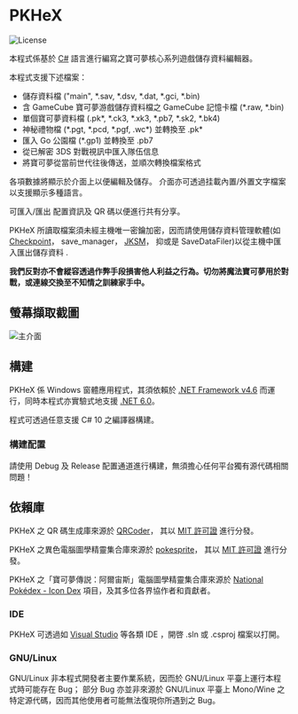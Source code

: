 PKHeX
=====
![License](https://img.shields.io/badge/License-GPLv3-blue.svg)

本程式係基於 [C#](https://en.wikipedia.org/wiki/C_Sharp_%28programming_language%29) 語言進行編寫之寶可夢核心系列遊戲儲存資料編輯器。

本程式支援下述檔案：
* 儲存資料檔 ("main", \*.sav, \*.dsv, \*.dat, \*.gci, \*.bin)
* 含 GameCube 寶可夢游戲儲存資料檔之 GameCube 記憶卡檔 (\*.raw, \*.bin)
* 單個寶可夢資料檔 (.pk\*, \*.ck3, \*.xk3, \*.pb7, \*.sk2, \*.bk4)
* 神秘禮物檔 (\*.pgt, \*.pcd, \*.pgf, .wc\*) 並轉換至 .pk\*
* 匯入 Go 公園檔 (\*.gp1) 並轉換至 .pb7
* 從已解密 3DS 對戰視訊中匯入隊伍信息
* 將寶可夢從當前世代往後傳送，並順次轉換檔案格式

各項數據將顯示於介面上以便編輯及儲存。
介面亦可透過挂載內置/外置文字檔案以支援顯示多種語言。

可匯入/匯出 配置資訊及 QR 碼以便進行共有分享。

PKHeX 所讀取檔案須未經主機唯一密鑰加密，因而請使用儲存資料管理軟體(如 [Checkpoint](https://github.com/FlagBrew/Checkpoint)， save_manager， [JKSM](https://github.com/J-D-K/JKSM)， 抑或是 SaveDataFiler)以從主機中匯入匯出儲存資料 .

**我們反對亦不會縱容透過作弊手段損害他人利益之行為。切勿將魔法寶可夢用於對戰，或連線交換至不知情之訓練家手中。**

## 螢幕擷取截圖

![主介面](https://i.imgur.com/RBcUanJ.png)

## 構建

PKHeX 係 Windows 窗體應用程式，其須依賴於 [.NET Framework v4.6](https://www.microsoft.com/en-us/download/details.aspx?id=48137) 而運行，同時本程式亦實驗式地支援 [.NET 6.0](https://dotnet.microsoft.com/download/dotnet/6.0)。

程式可透過任意支援 C# 10 之編譯器構建。

### 構建配置

請使用 Debug 及 Release 配置通道進行構建，無須擔心任何平台獨有源代碼相關問題！

## 依賴庫

PKHeX 之 QR 碼生成庫來源於 [QRCoder](https://github.com/codebude/QRCoder)， 其以 [MIT 許可證](https://github.com/codebude/QRCoder/blob/master/LICENSE.txt) 進行分發。

PKHeX 之異色電腦圖學精靈集合庫來源於 [pokesprite](https://github.com/msikma/pokesprite)， 其以 [MIT 許可證](https://github.com/msikma/pokesprite/blob/master/LICENSE) 進行分發。

PKHeX 之「寶可夢傳説：阿爾宙斯」電腦圖學精靈集合庫來源於 [National Pokédex - Icon Dex](https://www.deviantart.com/pikafan2000/art/National-Pokedex-Version-Delta-Icon-Dex-824897934) 項目，及其多位各界協作者和貢獻者。
### IDE

PKHeX 可透過如 [Visual Studio](https://visualstudio.microsoft.com/downloads/) 等各類 IDE ，開啓 .sln 或 .csproj 檔案以打開。

### GNU/Linux

GNU/Linux 非本程式開發者主要作業系統，因而於 GNU/Linux 平臺上運行本程式時可能存在 Bug； 部分 Bug 亦並非來源於 GNU/Linux 平臺上 Mono/Wine 之特定源代碼，因而其他使用者可能無法復現你所遇到之 Bug。
